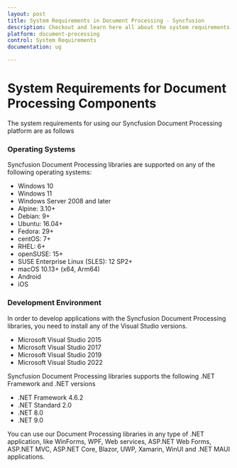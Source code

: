 ```yaml
---
layout: post
title: System Requirements in Document Processing - Syncfusion
description: Checkout and learn here all about the system requirements needed to use Syncfusion Document Processing Components.
platform: document-processing
control: System Requirements
documentation: ug

---
```

# System Requirements for Document Processing Components

The system requirements for using our Syncfusion Document Processing platform are as follows

### Operating Systems

Syncfusion Document Processing libraries are supported on any of the following operating systems:

* Windows 10
* Windows 11
* Windows Server 2008 and later
* Alpine: 3.10+
* Debian: 9+
* Ubuntu: 16.04+
* Fedora: 29+
* centOS: 7+
* RHEL: 6+
* openSUSE: 15+
* SUSE Enterprise Linux (SLES): 12 SP2+
* macOS 10.13+ (x64, Arm64)
* Android
* iOS

### Development Environment

In order to develop applications with the Syncfusion Document Processing libraries, you need to install any of the Visual Studio versions.

* Microsoft Visual Studio 2015
* Microsoft Visual Studio 2017
* Microsoft Visual Studio 2019
* Microsoft Visual Studio 2022

Syncfusion Document Processing libraries supports the following .NET Framework and .NET versions

* .NET Framework 4.6.2
* .NET Standard 2.0
* .NET 8.0
* .NET 9.0

You can use our Document Processing libraries in any type of .NET application, like WinForms, WPF, Web services, ASP.NET Web Forms, ASP.NET MVC, ASP.NET Core, Blazor, UWP, Xamarin, WinUI and .NET MAUI applications. 

